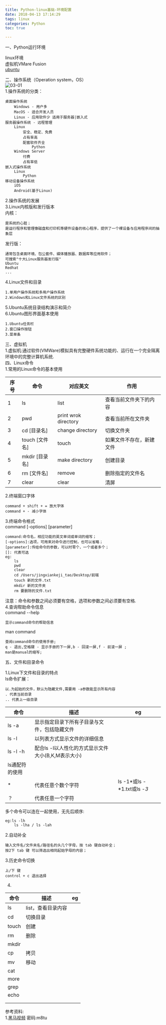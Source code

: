 ```yaml
---
title: Python-linux基础-环境配置
date: 2018-04-13 17:14:29
tags: linux
categories: Python
toc: true

---
```


一、Python运行环境

linux环境		
虚拟机VMare Fusion		
[ubuntu](http://www.ubuntu.org.cn/download/desktop)    


二、操作系统（Operation system，OS）    
![03-01](03-01.png)  
1.操作系统的分类：
	
	桌面操作系统
		Windows - 用户多
		MacOS - 适合开发人员
		Linux - 应用软件少 适用于服务器|嵌入式
	服务器操作系统 - 远程管理
		Linux
			安全、稳定、免费
			占有率高
			配套软件齐全
				Python
		Windows Server
			付费
			占有率低
	嵌入式操作系统 
		Linux
			Python
	移动设备操作系统
		iOS
		Android(基于Linux)
2.操作系统的发展		
3.Linux内核版和发行版本		
内核：
	
	是系统的心脏；
	是运行程序和管理像磁盘和打印机等硬件设备的核心程序，提供了一个裸设备与应用程序间的抽象层
发行版：
	
	通常包含桌面环境、包公套件、媒体播放器、数据库等应用软件；
	可搜索"十大Linux服务器发行版"
	Ubuntu
	Redhat
	...
4.Linux文件和目录			

	1.单用户操作系统和多用户操作系统		
	2.Windows和Linux文件系统的区别		
5.Ubuntu系统目录结构演示和简介			
6.Ubuntu图形界面基本使用		
	
	1.Ubuntu任务栏
	2.窗口操作按钮
	3.菜单条
三、虚拟机		
1.虚拟机:通过软件(VMWare)模拟具有完整硬件系统功能的、运行在一个完全隔离环境中的完整计算机系统.	
四、Linux命令			
1.常用的Linux命令的基本使用		

|序号|命令|对应英文|作用|
|---|---|---|---|
|1|ls|list|查看当前文件夹下的内容|
|2|pwd|print wrok directory|查看当前所在文件夹|
|3|cd [目录名]|change directory|切换文件夹|
|4|touch [文件名]|touch|如果文件不存在，新建文件|
|5|mkdir [目录名]|make directory|创建目录|
|6|rm [文件名]| remove|删除指定的文件名|
|7|clear|clear|清屏|

2.终端窗口字体
	
	command + shift + = 放大字体
	command + - 减小字体
3.终端命令格式			
command [-options] [parameter]		
	
	command:命令名，相应功能的英文单词或单词的缩写；
	[-options]:选项，可用来对命令进行控制，也可以省略；
	[parameter]:传给命令的参数，可以时零个，一个或者多个；
	[]: 代表可选
	eg: 
		ls 
		pwd
		clear 
		cd /Users/jingxiankeji_tao/Desktop/前端
		touch 新的文件.txt
		mkdir 新的文件夹
		rm 要删除的文件.txt
注意：命令和参数之间必须要有空格，选项和参数之间必须要有空格.         
4.查询帮助命令信息		
command --help		
	
	显示command命令的帮助信息
man command

	查阅command命令的使用手册;
	q - 退出,空格键 - 显示手册的下一屏,b - 回滚一屏,f - 前滚一屏 ;
	man是manual的缩写;
五、文件和目录命令 		

1.Linux下文件和目录的特点		
ls命令扩展：

	以.为起始的文件，默认为隐藏文件,需要用 -a参数能显示所有内容
	. 代表当前目录
	.. 代表上一级目录
|命令|描述|eg|
|---|---|---|
|ls -a|显示指定目录下所有子目录与文件，包括隐藏文件||
|ls -l|以列表方式显示文件的详细信息||
|ls -l -h|配合ls -l以人性化的方式显示文件大小(B,K,M表示大小)||
|ls通配符的使用||
|*|代表任意个数个字符|ls -1*或ls -*1.txt或ls -*3*|
|？|代表任意一个字符||
多个命令可以连在一起使用，无先后顺序:
	
	eg:ls -lh
		ls -lha / ls -lah

	

2.自动补全
	
	输入文件名/文件夹名/路径名的头几个字母，按 tab 键自动补全；
	按2下 tab 键 可以筛选出相同起始字母的内容；
3.历史命令切换
	
	上/下 键
	control + c 退出选择

4.
|命令|描述|eg|
|---|---|---|
|ls|list，查看目录内容||
|cd|切换目录||
|touch|创建||
|rm|删除||
|mkdir|||
|cp|拷贝||
|mv|移动||
|cat|||
|more|||
|grep|||
|echo|||
||||
||||

参考资料:    
1.[黑马视频](https://pan.baidu.com/s/1o3eZ1nJTKDi4PRZpeUizgw)  密码:m8tu
